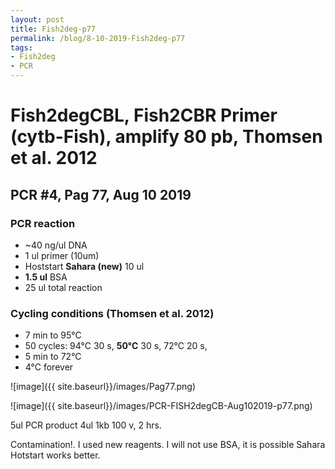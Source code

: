 ```yaml
---
layout: post
title: Fish2deg-p77
permalink: /blog/8-10-2019-Fish2deg-p77
tags:
- Fish2deg
- PCR
---
```

# Fish2degCBL, Fish2CBR Primer (cytb-Fish), amplify **80 pb**, Thomsen et al. 2012
## **PCR #4, Pag 77, Aug 10 2019**


### **PCR reaction**

-   ~40 ng/ul DNA
-   1 ul primer (10um)
-   Hoststart **Sahara (new)** 10 ul
-   **1.5 ul** BSA
-   25 ul total reaction


### **Cycling conditions (Thomsen et al. 2012)**
- 7 min to 95°C
- 50 cycles:
  94°C 30 s,
  **50°C** 30 s,
  72°C 20 s,
- 5 min to 72°C
- 4°C forever

![image]({{ site.baseurl}}/images/Pag77.png)

![image]({{ site.baseurl}}/images/PCR-FISH2degCB-Aug102019-p77.png)

5ul PCR product
4ul 1kb
100 v, 2 hrs.

Contamination!. I used new reagents. I will not use BSA, it is possible Sahara Hotstart works better.
